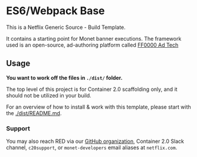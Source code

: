 # ES6/Webpack Base

This is a Netflix Generic Source - Build Template.

It contains a starting point for Monet banner executions. The framework used is an open-source, ad-authoring platform called [FF0000 Ad Tech](https://github.com/ff0000-ad-tech)

## Usage

**You want to work off the files in `./dist/` folder.**

The top level of this project is for Container 2.0 scaffolding only, and it should not be utilized in your build.

For an overview of how to install & work with this template, please start with the [./dist/README.md](./dist/README.md).

### Support

You may also reach RED via our [GitHub organization](https://github.com/ff0000-ad-tech), Container 2.0 Slack channel, `c20support`, or `monet-developers` email aliases at `netflix.com`.
